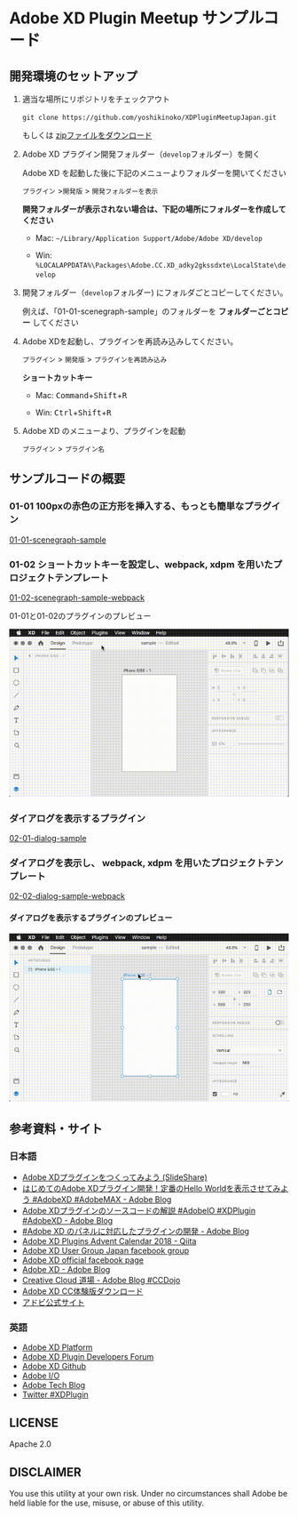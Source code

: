 # Adobe XD Plugin Meetup サンプルコード

## 開発環境のセットアップ

1. 適当な場所にリポジトリをチェックアウト

    `git clone https://github.com/yoshikinoko/XDPluginMeetupJapan.git`

    もしくは [zipファイルをダウンロード](https://github.com/yoshikinoko/XDPluginMeetupJapan/releases/latest)

2. Adobe XD プラグイン開発フォルダー（`develop`フォルダー）を開く

    Adobe XD を起動した後に下記のメニューよりフォルダーを開いてください

    `プラグイン` >`開発版` > `開発フォルダーを表示`

    **開発フォルダーが表示されない場合は、下記の場所にフォルダーを作成してください**

    - Mac: `~/Library/Application Support/Adobe/Adobe XD/develop`

    - Win: `%LOCALAPPDATA%\Packages\Adobe.CC.XD_adky2gkssdxte\LocalState\develop`

3. 開発フォルダー（`develop`フォルダー) にフォルダごとコピーしてください。

    例えば、「01-01-scenegraph-sample」のフォルダーを **フォルダーごとコピー** してください

4. Adobe XDを起動し、プラグインを再読み込みしてください。

    `プラグイン` > `開発版` > `プラグインを再読み込み`

    **ショートカットキー**

    - Mac: <kbd>Command</kbd>+<kbd>Shift</kbd>+<kbd>R</kbd>

    - Win: <kbd>Ctrl</kbd>+<kbd>Shift</kbd>+<kbd>R</kbd>

5. Adobe XD のメニューより、プラグインを起動

    `プラグイン` > `プラグイン名`

## サンプルコードの概要

### 01-01 100pxの赤色の正方形を挿入する、もっとも簡単なプラグイン

[01-01-scenegraph-sample](./01-01-scenegraph-sample)

### 01-02 ショートカットキーを設定し、webpack, xdpm を用いたプロジェクトテンプレート

[01-02-scenegraph-sample-webpack](./01-02-scenegraph-sample-webpack)

01-01と01-02のプラグインのプレビュー

![01-01と01-02のプラグインのプレビュー](./readme-files/scenegraph-sample.gif)

### ダイアログを表示するプラグイン

[02-01-dialog-sample](./02-01-dialog-sample)

### ダイアログを表示し、 webpack, xdpm を用いたプロジェクトテンプレート

[02-02-dialog-sample-webpack](./02-02-dialog-sample-webpack)

#### ダイアログを表示するプラグインのプレビュー

![ダイアログを表示するプラグインのプレビュー](./readme-files/dialog-sample.gif)

## 参考資料・サイト

### 日本語

- [Adobe XDプラグインをつくってみよう (SlideShare)](http://bit.ly/xdug_sendai_pluign_dev)
- [はじめてのAdobe XDプラグイン開発！定番のHello Worldを表示させてみよう \#AdobeXD \#AdobeMAX \- Adobe Blog](https://blogs.adobe.com/japan/web-getting-started-with-xd-plugin-development/)
- [Adobe XDプラグインのソースコードの解説 \#AdobeIO \#XDPlugin \#AdobeXD \- Adobe Blog](https://blogs.adobe.com/japan/cc-web-adobe-xd-plugin-quickstart-japanese/)
- [\#Adobe XD のパネルに対応したプラグインの開発 \- Adobe Blog](https://blogs.adobe.com/japan/cc-web-xd-plugin-developent-with-panel-ui/)
- [Adobe XD Plugins Advent Calendar 2018 \- Qiita](https://qiita.com/advent-calendar/2018/xdplugin?fbclid=IwAR0aTdPE0eNtR5utjXZriObs7c0NdzyO81aqX2RXbr2GPvTr1o0c_sfLjy4)
- [Adobe XD User Group Japan facebook group](https://www.facebook.com/XDUGJP/)
- [Adobe XD official facebook page](https://www.facebook.com/adobexdcc/)
- [Adobe XD \- Adobe Blog](https://blogs.adobe.com/japan/tag/adobe-xd/)
- [Creative Cloud 道場 \- Adobe Blog \#CCDojo](https://blogs.adobe.com/japan/creativecloud/ccdojo/)
- [Adobe XD CC体験版ダウンロード](https://www.adobe.com/jp/products/xd.html)
- [アドビ公式サイト](https://www.adobe.com/jp/)

### 英語

- [Adobe XD Platform](https://adobexdplatform.com/)
- [Adobe XD Plugin Developers Forum](https://forums.adobexdplatform.com/)
- [Adobe XD Github](https://github.com/adobexd)
- [Adobe I/O](https://www.adobe.io/)
- [Adobe Tech Blog](https://medium.com/adobetech)
- [Twitter #XDPlugin](https://twitter.com/hashtag/XDPlugin)

## LICENSE

Apache 2.0

## DISCLAIMER

You use this utility at your own risk. Under no circumstances shall Adobe be held liable for the use, misuse, or abuse of this utility.
